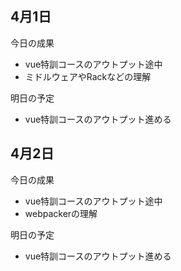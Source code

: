 ## 4月1日
今日の成果
- vue特訓コースのアウトプット途中
- ミドルウェアやRackなどの理解

明日の予定
- vue特訓コースのアウトプット進める

## 4月2日
今日の成果
- vue特訓コースのアウトプット途中
- webpackerの理解

明日の予定
- vue特訓コースのアウトプット進める

